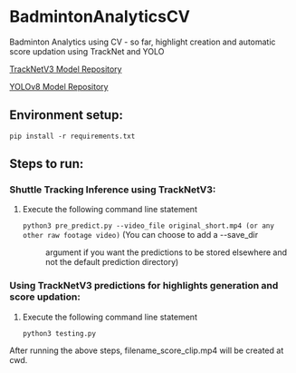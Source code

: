 # BadmintonAnalyticsCV
Badminton Analytics using CV - so far, highlight creation and automatic score updation using TrackNet and YOLO

[TrackNetV3 Model Repository](https://github.com/qaz812345/TrackNetV3)

[YOLOv8 Model Repository](https://github.com/ultralytics/ultralytics)

## Environment setup:

```
pip install -r requirements.txt
```

## Steps to run:

  ### Shuttle Tracking Inference using TrackNetV3:
  1. Execute the following command line statement
     
     ```python3 pre_predict.py --video_file original_short.mp4 (or any other raw footage video)```
  (You can choose to add a --save_dir <dir> argument if you want the predictions to be stored elsewhere and not the default prediction directory)

  ### Using TrackNetV3 predictions for highlights generation and score updation:
  1. Execute the following command line statement
     
     ```python3 testing.py```

After running the above steps, filename_score_clip.mp4 will be created at cwd.


